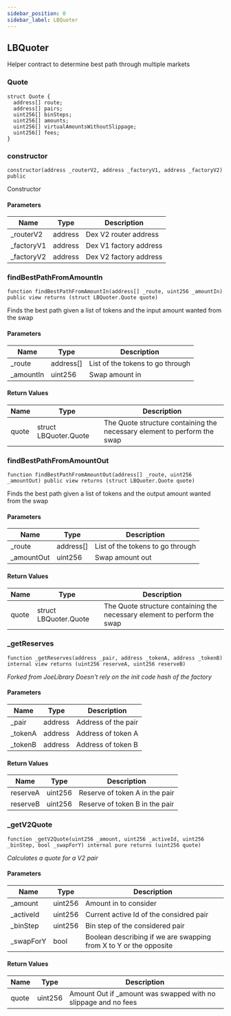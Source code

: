```yaml
---
sidebar_position: 0
sidebar_label: LBQuoter
---
```


## LBQuoter

Helper contract to determine best path through multiple markets

### Quote

```solidity
struct Quote {
  address[] route;
  address[] pairs;
  uint256[] binSteps;
  uint256[] amounts;
  uint256[] virtualAmountsWithoutSlippage;
  uint256[] fees;
}
```

### constructor

```solidity
constructor(address _routerV2, address _factoryV1, address _factoryV2) public
```

Constructor

#### Parameters

| Name | Type | Description |
| ---- | ---- | ----------- |
| _routerV2 | address | Dex V2 router address |
| _factoryV1 | address | Dex V1 factory address |
| _factoryV2 | address | Dex V2 factory address |

### findBestPathFromAmountIn

```solidity
function findBestPathFromAmountIn(address[] _route, uint256 _amountIn) public view returns (struct LBQuoter.Quote quote)
```

Finds the best path given a list of tokens and the input amount wanted from the swap

#### Parameters

| Name | Type | Description |
| ---- | ---- | ----------- |
| _route | address[] | List of the tokens to go through |
| _amountIn | uint256 | Swap amount in |

#### Return Values

| Name | Type | Description |
| ---- | ---- | ----------- |
| quote | struct LBQuoter.Quote | The Quote structure containing the necessary element to perform the swap |

### findBestPathFromAmountOut

```solidity
function findBestPathFromAmountOut(address[] _route, uint256 _amountOut) public view returns (struct LBQuoter.Quote quote)
```

Finds the best path given a list of tokens and the output amount wanted from the swap

#### Parameters

| Name | Type | Description |
| ---- | ---- | ----------- |
| _route | address[] | List of the tokens to go through |
| _amountOut | uint256 | Swap amount out |

#### Return Values

| Name | Type | Description |
| ---- | ---- | ----------- |
| quote | struct LBQuoter.Quote | The Quote structure containing the necessary element to perform the swap |

### _getReserves

```solidity
function _getReserves(address _pair, address _tokenA, address _tokenB) internal view returns (uint256 reserveA, uint256 reserveB)
```

_Forked from JoeLibrary
Doesn't rely on the init code hash of the factory_

#### Parameters

| Name | Type | Description |
| ---- | ---- | ----------- |
| _pair | address | Address of the pair |
| _tokenA | address | Address of token A |
| _tokenB | address | Address of token B |

#### Return Values

| Name | Type | Description |
| ---- | ---- | ----------- |
| reserveA | uint256 | Reserve of token A in the pair |
| reserveB | uint256 | Reserve of token B in the pair |

### _getV2Quote

```solidity
function _getV2Quote(uint256 _amount, uint256 _activeId, uint256 _binStep, bool _swapForY) internal pure returns (uint256 quote)
```

_Calculates a quote for a V2 pair_

#### Parameters

| Name | Type | Description |
| ---- | ---- | ----------- |
| _amount | uint256 | Amount in to consider |
| _activeId | uint256 | Current active Id of the considred pair |
| _binStep | uint256 | Bin step of the considered pair |
| _swapForY | bool | Boolean describing if we are swapping from X to Y or the opposite |

#### Return Values

| Name | Type | Description |
| ---- | ---- | ----------- |
| quote | uint256 | Amount Out if _amount was swapped with no slippage and no fees |

